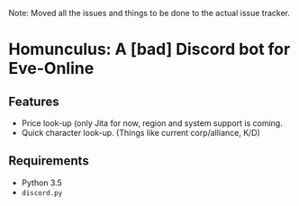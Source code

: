 Note: Moved all the issues and things to be done to the actual issue tracker.

# Homunculus: A [bad] Discord bot for Eve-Online

## Features
- Price look-up (only Jita for now, region and system support is coming. 
- Quick character look-up. (Things like current corp/alliance, K/D)

## Requirements
- Python 3.5
- `discord.py`

